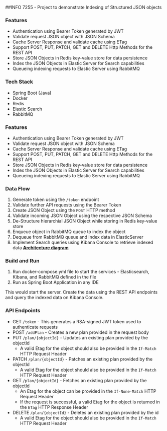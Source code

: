 ##INFO 7255 - Project to demonstrate Indexing of Structured JSON objects

### Features
- Authentication using Bearer Token generated by JWT
- Validate request JSON object with JSON Schema
- Cache Server Response and validate cache using ETag
- Support POST, PUT, PATCH, GET and DELETE Http Methods for the REST API
- Store JSON Objects in Redis key-value store for data persistence
- Index the JSON Objects in Elastic Server for Search capabilities
- Queueing indexing requests to Elastic Server using RabbitMQ


### Tech Stack
- Spring Boot (Java)
- Docker
- Redis 
- Elastic Search
- RabbitMQ


### Features
- Authentication using Bearer Token generated by JWT
- Validate request JSON object with JSON Schema
- Cache Server Response and validate cache using ETag
- Support POST, PUT, PATCH, GET and DELETE Http Methods for the REST API
- Store JSON Objects in Redis key-value store for data persistence
- Index the JSON Objects in Elastic Server for Search capabilities
- Queueing indexing requests to Elastic Server using RabbitMQ


### Data Flow
1. Generate token using the `/token` endpoint
2. Validate further API requests using the Bearer Token
3. Create JSON Object using the `POST` HTTP method
4. Validate incoming JSON Object using the respective JSON Schema
5. De-Structure hierarchial JSON Object while storing in Redis key-value store
6. Enqueue object in RabbitMQ queue to index the object
7. Dequeue from RabbitMQ queue and index data in ElasticServer
8. Implement Search queries using Kibana Console to retrieve indexed data
[**Architecture diagram**](https://github.com/hazellobo/INFO7255-demo/blob/master/ArchitectureDiagram.pdf)


### Build and Run 
1. Run docker-compose.yml file to start the services - Elasticsearch, Kibana, and RabbitMQ defined in the file
2. Run as Spring Boot Application in any IDE

This would start the server. Create the data using the REST API endpoints and query the indexed data on Kibana Console.


### API Endpoints

- GET `/token` - This generates a RSA-signed JWT token used to authenticate requests
- POST `/addPlan` - Creates a new plan provided in the request body
- PUT `/plan/{objectId}` - Updates an existing plan provided by the objectId
    - A valid Etag for the object should also be provided in the `If-Match` HTTP Request Header
- PATCH `/plan/{objectId}` - Patches an existing plan provided by the objectId
    - A valid Etag for the object should also be provided in the `If-Match` HTTP Request Header
- GET `/plan/{objectId}` - Fetches an existing plan provided by the objectId
    - An Etag for the object can be provided in the `If-None-Match` HTTP Request Header
    - If the request is successful, a valid Etag for the object is returned in the `ETag` HTTP Response Header
- DELETE `/plan/{objectId}` - Deletes an existing plan provided by the id
    - A valid Etag for the object should also be provided in the `If-Match` HTTP Request Header
